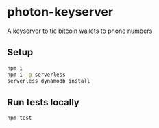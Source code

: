 # photon-keyserver
A keyserver to tie bitcoin wallets to phone numbers

## Setup

```bash
npm i
npm i -g serverless
serverless dynamodb install
```

## Run tests locally

```bash
npm test
```